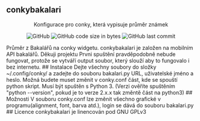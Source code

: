 ## conkybakalari
<div align="center">
  
  Konfigurace pro conky, která vypisuje průměr známek
  
  ![GitHub](https://img.shields.io/github/license/Byl3x/conkybakalari)
  ![GitHub code size in bytes](https://img.shields.io/github/languages/code-size/Byl3x/conkybakalari)
  ![GitHub last commit](https://img.shields.io/github/last-commit/Byl3x/conkybakalari)
</div>
Průměr z Bakalářů na conky widgetu. conkybakalari je založen na mobilním API bakalářů. Děkuji projektu
Prvni spuštění pravděpodobně nebude fungovat, protože se vytváří output soubor, který slouží aby to fungovalo i bez internetu.
## Instalace
Dejte všechny soubory do složky ~/.config/conky/ a zadejte do souboru bakalari.py URL, uživatelské jméno a heslo.
Možná budete muset změnit v conky.conf část, kde se spouští python skript. Musí být spuštěn s Python 3.
(Verzi ověříte spuštěním "python --version", pokud je to verze 2.x.x tak změntě část na python3)
## Možnosti
V souboru conky.conf lze změnit všechno grafické v programu(alignment, font, barva atd.), login se dává do souboru bakalari.py
## Licence
conkybakalari je linencován pod GNU GPLv3
